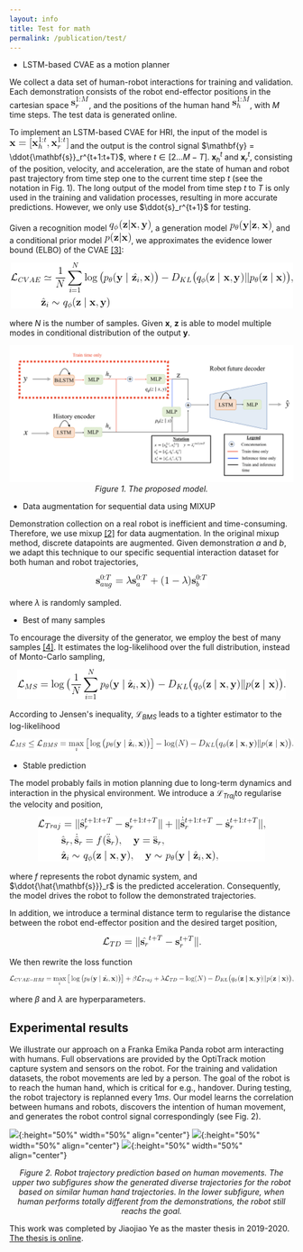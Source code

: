 ```yaml
---
layout: info
title: Test for math
permalink: /publication/test/
---
```




* LSTM-based CVAE as a motion planner

We collect a data set of human-robot interactions for training and validation. Each demonstration consists of the robot end-effector positions in the cartesian space <img src="/assets/cvae4hri/pos_robot.png" class="inline"/>, and the positions of the human hand <img src="/assets/cvae4hri/pos_human.png" class="inline"/>, with $M$ time steps. The test data is generated online.

To implement an LSTM-based CVAE for HRI, the input of the model is <img src="/assets/cvae4hri/eq_input.png" class="inline"/> and the output is the control signal $\mathbf{y} = \ddot{\mathbf{s}}_r^{t+1:t+T}$​, where $t \in [2 \dots M-T]$. $\mathbf{x}^t_h$ and $\mathbf{x}^t_r$​​​, consisting of the position, velocity, and acceleration, are the state of human and robot past trajectory from time step one to the current time step $t$​​​​​​​​ (see the notation in Fig. 1). The long output of the model from time step $t$ to $T$ is only used in the training and validation processes, resulting in more accurate predictions. However, we only use $\ddot{s}_r^{t+1}$ for testing.

Given a recognition model <img src="/assets/cvae4hri/q_phi.png" class="inline"/>, a generation model <img src="/assets/cvae4hri/p_theta.png" class="inline"/>, and a conditional prior model <img src="/assets/cvae4hri/p.png" class="inline"/>, we approximates the evidence lower bound (ELBO) of the CVAE [[3]](#3):

<p align="center">
<img src="/assets/cvae4hri/eq_Lcvae.png">
</p>

where $N$ is the number of samples. Given $\mathbf{x}$, $\mathbf{z}$ is able to model multiple modes in conditional distribution of the output $\mathbf{y}$.

<p align="center">
<img src="/assets/cvae4hri/lstm-cvae_framework.png">
<em>Figure 1. The proposed model.</em>
</p>
 
 
 *  Data augmentation for sequential data using MIXUP

Demonstration collection on a real robot is inefficient and time-consuming. Therefore, we use mixup [[2]](#2) for data augmentation. In the original mixup method, discrete datapoints are augmented. Given demonstration $a$ and $b$, we adapt this technique to our specific sequential interaction dataset for both human and robot trajectories, 
<!-- $\mathbf{s}_{aug}^{0:T} = \lambda \mathbf{s}_{a}^{0:T} + (1-\lambda) \mathbf{s}_{b}^{0:T}$,  -->
<p align="center">
<img src="/assets/cvae4hri/eq_mixup.png">
</p>
 
where $\lambda$ is randomly sampled. 


* Best of many samples

To encourage the diversity of the generator, we employ the best of many samples [[4]](#4 ). It estimates the log-likelihood over the full distribution, instead of Monto-Carlo sampling,

<p align="center">
<img src="/assets/cvae4hri/eq_Lms.png">
</p>
<!-- $$
\begin{align*}
    \mathcal{L}_{MS} & = \log \big( \frac{1}{N} \sum_{i=1}^{N} p_{\theta}(\mathbf{y} \mid \hat{\mathbf{z}}_{i}, \mathbf{x})\big) - D_{KL}\big(q_{\phi}(\mathbf{z} \mid \mathbf{x}, \mathbf{y} )\lVert p(\mathbf{z} \mid \mathbf{x})\big).
    \end{align*}
$$ -->

According to Jensen's inequality, $\mathcal{L}_{BMS}$ leads to a tighter estimator to the log-likelihood

<p align="center">
<img src="/assets/cvae4hri/eq_Lbms.png">
</p>

<!-- $$
\begin{align*}
    \mathcal{L}_{MS} \leq \mathcal{L}_{BMS} & = \max_{i}\big[\log\big(p_{\theta}(\mathbf{y} \mid \hat{\mathbf{z}}_{i} , \mathbf{x})\big)\big] - \log(N) - D_{KL}\big(q_{\phi}(\mathbf{z} \mid \mathbf{x}, \mathbf{y} )\lVert p(\mathbf{z} \mid \mathbf{x})\big).
    \end{align*}
$$ -->

* Stable prediction

The model probably fails in motion planning due to long-term dynamics and interaction in the physical environment. We introduce a $\mathcal{L}_{Traj}$​ to regularise the velocity and position,

<p align="center">
<img src="/assets/cvae4hri/eq_Ltraj.png">
</p>

<!-- $$
\begin{align*}
    \mathcal{L}_{Traj} & = \lVert \hat{\mathbf{s}}_{r}^{t+1:t+T} - \mathbf{s}_{r}^{t+1:t+T} \rVert + \lVert \dot{\hat{\mathbf{s}}}_{r}^{t+1:t+T} -   \dot{\mathbf{s}}_r^{t+1:t+T}\rVert,  \\
    &  \hat{\mathbf{s}}_r, \dot{\hat{\mathbf{s}}}_r = f(\ddot{\hat{\mathbf{s}}}_r), \quad \mathbf{y} = \ddot{\mathbf{s}}_r, \\ 
    & \hat{\mathbf{z}}_i \sim q_{\phi}(\mathbf{z} \mid \mathbf{x}, \mathbf{y}) ,\quad \mathbf{y} \sim p_{\theta}( \mathbf{y} \mid \hat{\mathbf{z}}_i , \mathbf{x}),
    \end{align*}
$$ -->

where $f$​​ represents the robot dynamic system, and $\ddot{\hat{\mathbf{s}}}_r$ is the predicted acceleration. Consequently, the model drives the robot to follow the demonstrated trajectories.

In addition, we introduce a terminal distance term to regularise the distance between the robot end-effector position and the desired target position,

<p align="center">
<img src="/assets/cvae4hri/eq_Ltd.png">
</p>

<!-- $$
\mathcal{L}_{TD}  = \lVert \hat{\mathbf{s}_{r}}^{t+T} - \mathbf{s}_{r}^{t+T} \rVert .\nonumber
$$ -->

We then rewrite the loss function

<p align="center">
<img src="/assets/cvae4hri/eq_Lcvae-hri.png">
</p>

<!-- $$
\begin{align}
\mathcal{L}_{CVAE-HRI}  & = \max_{i}\big[\log\big(p_{\theta}(\mathbf{y} \mid \hat{\mathbf{z}_{i}} , \mathbf{x}) \big) \big]  + \beta \mathcal{L}_{Traj} + \lambda \mathcal{L}_{TD} - \log(N) - D_{KL}\big(q_{\phi}(\mathbf{z} \mid \mathbf{x}, \mathbf{y} )\lVert p(\mathbf{z} \mid \mathbf{x})\big), \nonumber   
\end{align}
$$ -->
where $\beta$​​ and $\lambda$​​ are hyperparameters.


## Experimental results

We illustrate our approach on a Franka Emika Panda robot arm interacting with humans. Full observations are provided by the OptiTrack motion capture system and sensors on the robot. For the training and validation datasets, the robot movements are led by a person. The goal of the robot is to reach the human hand, which is critical for e.g., handover. During testing, the robot trajectory is replanned every $1 ms$.  Our model learns the correlation between humans and robots, discovers the intention of human movement, and generates the robot control signal correspondingly (see Fig. 2). 



![](/assets/cvae4hri/mia_panda.gif ){:height="50%" width="50%" align="center"}
![](/assets/cvae4hri/q_m2_185001.gif ){:height="50%" width="50%" align="center"}
![](/assets/cvae4hri/q_out_191046.gif ){:height="50%" width="50%" align="center"}

<p align="center">
<em>Figure 2. Robot trajectory prediction based on human movements. The upper two subfigures show the generated diverse trajectories for the robot based on similar human hand trajectories.  In the lower subfigure, when human performs totally different from the demonstrations, the robot still reachs the goal.</em>
</p>


This work was completed by Jiaojiao Ye as the master thesis in 2019-2020. [The thesis is online](https://github.com/JiaojiaoYe1994/jiaojiaoye.github.com/blob/master/posts/paper/Sequence_model_for_hri.pdf).
